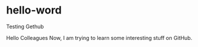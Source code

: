 # hello-word
Testing Gethub

Hello Colleagues
Now, I am trying to learn some interesting stuff on GitHub.
